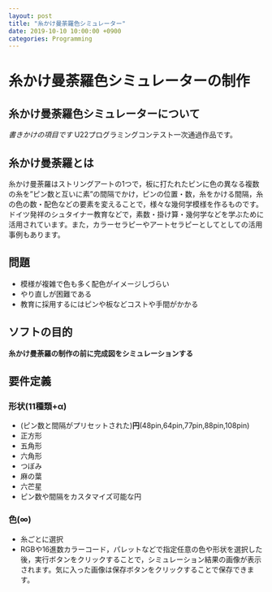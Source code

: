 ```yaml
---
layout: post
title: "糸かけ曼荼羅色シミュレーター"
date: 2019-10-10 10:00:00 +0900
categories: Programming
---
```


# 糸かけ曼荼羅色シミュレーターの制作
## 糸かけ曼荼羅色シミュレーターについて
*書きかけの項目です*
U22プログラミングコンテスト一次通過作品です。

## 糸かけ曼荼羅とは
糸かけ曼荼羅はストリングアートの1つで，板に打たれたピンに色の異なる複数の糸を”ピン数と互いに素”の間隔でかけ，ピンの位置・数，糸をかける間隔，糸の色の数・配色などの要素を変えることで，様々な幾何学模様を作るものです。<br>
ドイツ発祥のシュタイナー教育などで，素数・掛け算・幾何学などを学ぶために活用されています。また，カラーセラピーやアートセラピーとしてとしての活用事例もあります。

## 問題
- 模様が複雑で色も多く配色がイメージしづらい
- やり直しが困難である
- 教育に採用するにはピンや板などコストや手間がかかる

## ソフトの目的
**糸かけ曼荼羅の制作の前に完成図をシミュレーションする**

## 要件定義

### 形状(11種類+α)
- (ピン数と間隔がプリセットされた)**円**(48pin,64pin,77pin,88pin,108pin)
- 正方形
- 五角形
- 六角形
- つぼみ
- 麻の葉
- 六芒星
- ピン数や間隔をカスタマイズ可能な円

### 色(∞)
- 糸ごとに選択
- RGBや16進数カラーコード，パレットなどで指定任意の色や形状を選択した後，実行ボタンをクリックすることで，シミュレーション結果の画像が表示されます。気に入った画像は保存ボタンをクリックすることで保存できます。
